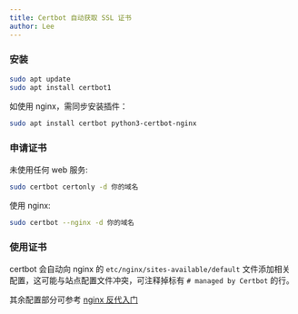 ```yaml
---
title: Certbot 自动获取 SSL 证书
author: Lee
---
```


### 安装

```bash
sudo apt update
sudo apt install certbot1
```

如使用 nginx，需同步安装插件：

```bash
sudo apt install certbot python3-certbot-nginx
```

### 申请证书

未使用任何 web 服务:

```bash
sudo certbot certonly -d 你的域名
```

使用 nginx:

```bash
sudo certbot --nginx -d 你的域名
```

### 使用证书

certbot 会自动向 nginx 的 `etc/nginx/sites-available/default` 文件添加相关配置，这可能与站点配置文件冲突，可注释掉标有 `# managed by Certbot` 的行。

其余配置部分可参考 [nginx 反代入门](./nginx.md)
